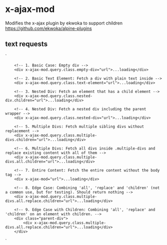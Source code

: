 # x-ajax-mod
Modifies the x-ajax plugin by ekwoka to support children
[https://github.com/ekwoka/alpine-plugins
](https://github.com/ekwoka/alpine-plugins/blob/main/xajax/src/index.js)
## text requests
`<div x-data="{url: 'https://edd-back-to-the-future-ii.local/products/'}">

		<!-- 1. Basic Case: Empty div -->
		<div x-ajax-mod.query.class.empty-div="url">...loading</div>

		<!-- 2. Basic Text Element: Fetch a div with plain text inside -->
		<div x-ajax-mod.query.class.text-element="url">...loading</div>

		<!-- 3. Nested Div: Fetch an element that has a child element -->
		<div x-ajax-mod.query.class.nested-div.children="url">...loading</div>

		<!-- 4. Nested Div: Fetch a nested div including the parent wrapper -->
		<div x-ajax-mod.query.class.nested-div="url">...loading</div>

		<!-- 5. Multiple Divs: Fetch multiple sibling divs without replacement -->
		<div x-ajax-mod.query.class.multiple-divs.children="url">...loading</div>

		<!-- 6. Multiple Divs: Fetch all divs inside .multiple-divs and replace existing content with all of them -->
		<div x-ajax-mod.query.class.multiple-divs.all.children="url">...loading</div>

		<!-- 7. Entire Content: Fetch the entire content without the body tag -->
		<div x-ajax-mod="url">...loading</div>

		<!-- 8. Edge Case: Combining 'all', 'replace' and 'children' (not a common use, but for testing). Should return nothing -->
		<div x-ajax-mod.query.class.multiple-divs.all.replace.children="url">...loading</div>

		<!-- 9. Edge Case with Children: Combining 'all', 'replace' and 'children' on an element with children. -->
		<div class="parent-div">
			<div x-ajax-mod.query.class.multiple-divs.all.replace.children="url">...loading</div>
		</div>

</div>`

